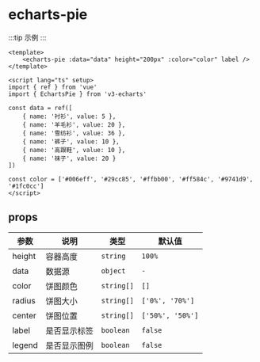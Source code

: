 <script lang="ts" setup>
import EchartsPie from '@/echarts/pie/echarts-pie.vue'
</script>

# echarts-pie

:::tip 示例
<echarts-pie />
:::

```vue
<template>
    <echarts-pie :data="data" height="200px" :color="color" label />
</template>

<script lang="ts" setup>
import { ref } from 'vue'
import { EchartsPie } from 'v3-echarts'

const data = ref([
    { name: '衬衫', value: 5 },
    { name: '羊毛衫', value: 20 },
    { name: '雪纺衫', value: 36 },
    { name: '裤子', value: 10 },
    { name: '高跟鞋', value: 10 },
    { name: '袜子', value: 20 }
])

const color = ['#006eff', '#29cc85', '#ffbb00', '#ff584c', '#9741d9', '#1fc0cc']
</script>
```

## props

| 参数   | 说明         | 类型       | 默认值           |
| ------ | ------------ | ---------- | ---------------- |
| height | 容器高度     | `string`   | `100%`           |
| data   | 数据源       | `object`   | `-`              |
| color  | 饼图颜色     | `string[]` | `[]`             |
| radius | 饼图大小     | `string[]` | `['0%', '70%']`  |
| center | 饼图位置     | `string[]` | `['50%', '50%']` |
| label  | 是否显示标签 | `boolean`  | `false`          |
| legend | 是否显示图例 | `boolean`  | `false`          |
